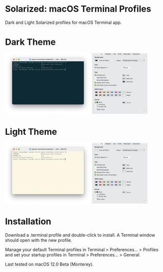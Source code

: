 Solarized: macOS Terminal Profiles
=========
Dark and Light Solarized profiles for macOS Terminal app.

# Dark Theme
<img src="https://github.com/newelldev/macos-terminal-solarized/blob/main/img/Terminal%20Dark%20Screenshot.png" alt="solarized dark screenshot" height="200">
<img src="https://github.com/newelldev/macos-terminal-solarized/blob/main/img/Solarized%20Dark%20Profile.png" alt="solarized dark profile" height="200">

# Light Theme
<img src="https://github.com/newelldev/macos-terminal-solarized/blob/main/img/Terminal%20Light%20Screenshot.png" alt="solarized light screenshot" height="200">
<img src="https://github.com/newelldev/macos-terminal-solarized/blob/main/img/Solarized%20Light%20Profile.png" alt="solarized light screenshot" height="200">

# Installation
Download a .terminal profile and double-click to install. A Terminal window should open with the new profile.

Manage your default Terminal profiles in Terminal > Preferences... > Profiles and set your startup profiles in Terminal > Preferences... > General.

Last tested on macOS 12.0 Beta (Monterey).
